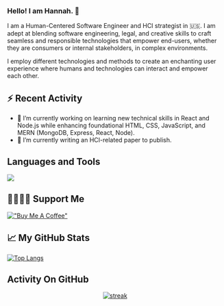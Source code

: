 ### Hello! I am Hannah. 👋

I am a Human-Centered Software Engineer and HCI strategist in 🇺🇸. I am adept at blending software engineering, legal, and creative skills to craft seamless and responsible technologies that empower end-users, whether they are consumers or internal stakeholders, in complex environments.  

I employ different technologies and methods to create an enchanting user experience where humans and technologies can interact and empower each other. 



## :zap: Recent Activity

<!--START_SECTION:activity-->

- 🔭 I’m currently working on learning new technical skills in React and Node.js while enhancing foundational HTML, CSS, JavaScript, and MERN (MongoDB, Express, React, Node). 
- 🌱 I’m currently writing an HCI-related paper to publish.


## Languages and Tools

<p align="left"> <a href="https://github.com/Hannah-Moon/"><img src="https://skillicons.dev/icons?i=vscode,github,mongodb,codepen,html,css,js,nodejs,figma,ae,ai,xd,discord,git,notion"> </a> </p>

## 🤜🏻🤛🏻 Support Me
[!["Buy Me A Coffee"](https://www.buymeacoffee.com/assets/img/custom_images/orange_img.png)](https://www.buymeacoffee.com/good2bhannah)


<!--END_SECTION:activity-->

## &#x1f4c8; My GitHub Stats

[![Top Langs](https://github-readme-stats.vercel.app/api/top-langs/?username=hannah-moon)](https://github.com/anuraghazra/github-readme-stats)


## Activity On GitHub

<p align="center">
  <a href="https://github.com/Hannah-Moon/">      
<img title="stats" alt="streak" src="https://github-readme-streak-stats.herokuapp.com/?user=Thinkright20&theme=dark&hide_border=true&stroke=f53b3b"/>
</a> 
</p>
